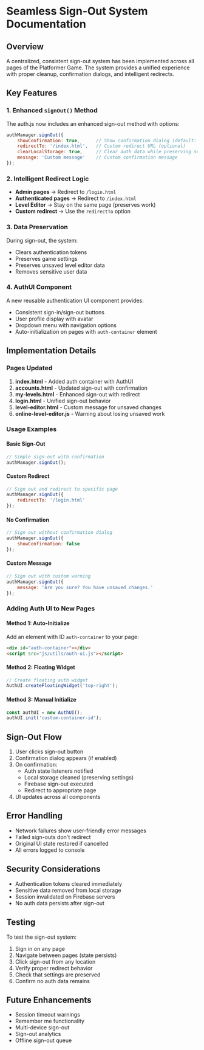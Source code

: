 # Seamless Sign-Out System Documentation

## Overview
A centralized, consistent sign-out system has been implemented across all pages of the Platformer Game. The system provides a unified experience with proper cleanup, confirmation dialogs, and intelligent redirects.

## Key Features

### 1. Enhanced `signOut()` Method
The auth.js now includes an enhanced sign-out method with options:

```javascript
authManager.signOut({
    showConfirmation: true,      // Show confirmation dialog (default: true)
    redirectTo: '/index.html',   // Custom redirect URL (optional)
    clearLocalStorage: true,     // Clear auth data while preserving settings
    message: 'Custom message'    // Custom confirmation message
});
```

### 2. Intelligent Redirect Logic
- **Admin pages** → Redirect to `/login.html`
- **Authenticated pages** → Redirect to `/index.html`
- **Level Editor** → Stay on the same page (preserves work)
- **Custom redirect** → Use the `redirectTo` option

### 3. Data Preservation
During sign-out, the system:
- Clears authentication tokens
- Preserves game settings
- Preserves unsaved level editor data
- Removes sensitive user data

### 4. AuthUI Component
A new reusable authentication UI component provides:
- Consistent sign-in/sign-out buttons
- User profile display with avatar
- Dropdown menu with navigation options
- Auto-initialization on pages with `auth-container` element

## Implementation Details

### Pages Updated
1. **index.html** - Added auth container with AuthUI
2. **accounts.html** - Updated sign-out with confirmation
3. **my-levels.html** - Enhanced sign-out with redirect
4. **login.html** - Unified sign-out behavior
5. **level-editor.html** - Custom message for unsaved changes
6. **online-level-editor.js** - Warning about losing unsaved work

### Usage Examples

#### Basic Sign-Out
```javascript
// Simple sign-out with confirmation
authManager.signOut();
```

#### Custom Redirect
```javascript
// Sign out and redirect to specific page
authManager.signOut({
    redirectTo: '/login.html'
});
```

#### No Confirmation
```javascript
// Sign out without confirmation dialog
authManager.signOut({
    showConfirmation: false
});
```

#### Custom Message
```javascript
// Sign out with custom warning
authManager.signOut({
    message: 'Are you sure? You have unsaved changes.'
});
```

### Adding Auth UI to New Pages

#### Method 1: Auto-Initialize
Add an element with ID `auth-container` to your page:
```html
<div id="auth-container"></div>
<script src="js/utils/auth-ui.js"></script>
```

#### Method 2: Floating Widget
```javascript
// Create floating auth widget
AuthUI.createFloatingWidget('top-right');
```

#### Method 3: Manual Initialize
```javascript
const authUI = new AuthUI();
authUI.init('custom-container-id');
```

## Sign-Out Flow

1. User clicks sign-out button
2. Confirmation dialog appears (if enabled)
3. On confirmation:
   - Auth state listeners notified
   - Local storage cleaned (preserving settings)
   - Firebase sign-out executed
   - Redirect to appropriate page
4. UI updates across all components

## Error Handling

- Network failures show user-friendly error messages
- Failed sign-outs don't redirect
- Original UI state restored if cancelled
- All errors logged to console

## Security Considerations

- Authentication tokens cleared immediately
- Sensitive data removed from local storage
- Session invalidated on Firebase servers
- No auth data persists after sign-out

## Testing

To test the sign-out system:
1. Sign in on any page
2. Navigate between pages (state persists)
3. Click sign-out from any location
4. Verify proper redirect behavior
5. Check that settings are preserved
6. Confirm no auth data remains

## Future Enhancements

- Session timeout warnings
- Remember me functionality
- Multi-device sign-out
- Sign-out analytics
- Offline sign-out queue